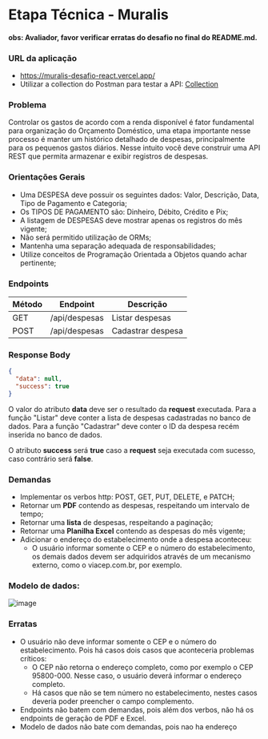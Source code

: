 # Etapa Técnica - Muralis
#### obs: Avaliador, favor verificar erratas do desafio no final do README.md.
### URL da aplicação
- https://muralis-desafio-react.vercel.app/
- Utilizar a collection do Postman para testar a API: [Collection](https://github.com/pablowinck/muralis-desafio-nodejs/blob/main/REQUESTS_COLLECTION.json)



### Problema

Controlar os gastos de acordo com a renda disponível é fator fundamental para organização do Orçamento Doméstico, uma etapa importante nesse processo é manter um histórico detalhado de despesas, principalmente para os pequenos gastos diários. Nesse intuito você deve construir uma API REST que permita armazenar e exibir registros de despesas.

### Orientações Gerais

- Uma DESPESA deve possuir os seguintes dados: Valor, Descrição, Data, Tipo de Pagamento e Categoria;
- Os TIPOS DE PAGAMENTO são: Dinheiro, Débito, Crédito e Pix;
- A listagem de DESPESAS deve mostrar apenas os registros do mês vigente;
- Não será permitido utilização de ORMs;
- Mantenha uma separação adequada de responsabilidades;
- Utilize conceitos de Programação Orientada a Objetos quando achar pertinente;

### Endpoints
| Método | Endpoint      | Descrição         |
|--------|---------------|-------------------|
| GET    | /api/despesas | Listar despesas   |
| POST   | /api/despesas | Cadastrar despesa |

### Response Body
```json
{
  "data": null,
  "success": true
}
```
O valor do atributo **data** deve ser o resultado da **request** executada.
Para a função "Listar" deve conter a lista de despesas cadastradas no banco de dados. Para a função "Cadastrar" deve conter o ID da despesa recém inserida no banco de dados.

O atributo **success** será **true** caso a **request** seja executada com sucesso, caso contrário será **false**.

### Demandas
- Implementar os verbos http: POST, GET, PUT, DELETE, e PATCH;
- Retornar um **PDF** contendo as despesas, respeitando um intervalo de tempo;
- Retornar uma **lista** de despesas, respeitando a paginação;
- Retornar uma **Planilha Excel** contendo as despesas do mês vigente;
- Adicionar o endereço do estabelecimento onde a despesa aconteceu:
  - O usuário informar somente o CEP e o número do estabelecimento, os demais dados devem ser adquiridos através de um mecanismo externo, como o viacep.com.br, por exemplo.

### Modelo de dados:
![image](https://user-images.githubusercontent.com/70986781/211171802-5afab156-1ec1-4793-ab8f-92438071805e.png)


### Erratas
- O usuário não deve informar somente o CEP e o número do estabelecimento. Pois há casos dois casos que aconteceria problemas críticos:
  - O CEP não retorna o endereço completo, como por exemplo o CEP 95800-000. Nesse caso, o usuário deverá informar o endereço completo.
  - Há casos que não se tem número no estabelecimento, nestes casos deveria poder preencher o campo complemento.
- Endpoints não batem com demandas, pois além dos verbos, não há os endpoints de geração de PDF e Excel.
- Modelo de dados não bate com demandas, pois nao ha endereço

